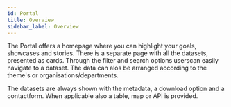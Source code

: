 ```yaml
---
id: Portal
title: Overview
sidebar_label: Overview
---
```

The Portal offers a homepage where you can highlight your goals, showcases and stories. There is a separate page with all the datasets, presented as cards. Through the filter and search options userscan easily navigate to a dataset. The data can alos be arranged according to the theme's or organisations/departments.

The datasets are always shown with the metadata, a download option and a contactform. When applicable also a table, map or API is provided.
